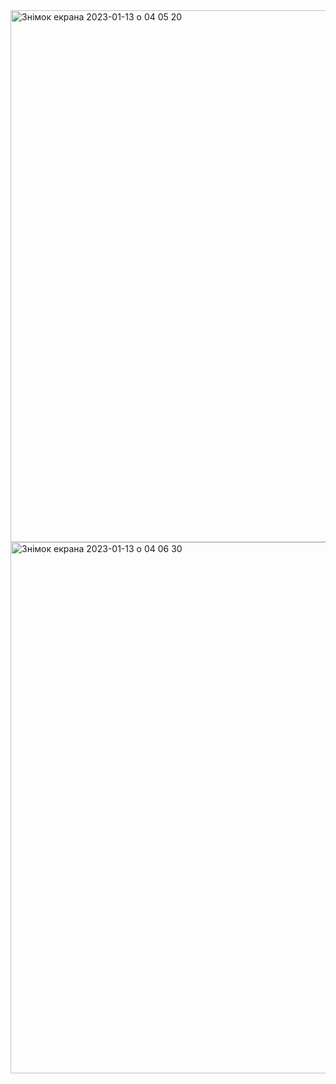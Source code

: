 <img width="851" alt="Знімок екрана 2023-01-13 о 04 05 20" src="https://user-images.githubusercontent.com/111372415/212220466-e49591ea-289c-4a9c-a1f5-59e503d59995.png">
<img width="850" alt="Знімок екрана 2023-01-13 о 04 06 30" src="https://user-images.githubusercontent.com/111372415/212220544-a2a18d20-eebc-47b2-b3d6-dde9c941cf2d.png">
